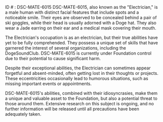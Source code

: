 ID # : DSC-MATE-6015
DSC-MATE-6015, also known as the "Electrician," is a male human with distinct facial features that include spots and a noticeable smile. Their eyes are observed to be concealed behind a pair of ski goggles, while their head is usually adorned with a Doge hat. They also wear a Jade earring on their ear and a medical mask covering their mouth.

The Electrician's occupation is as an electrician, but their true abilities have yet to be fully comprehended. They possess a unique set of skills that have garnered the interest of several organizations, including the DogeSoundClub. DSC-MATE-6015 is currently under Foundation control due to their potential to cause significant harm.

Despite their exceptional abilities, the Electrician can sometimes appear forgetful and absent-minded, often getting lost in their thoughts or projects. These eccentricities occasionally lead to humorous situations, such as missing important events or appointments.

DSC-MATE-6015's abilities, combined with their idiosyncrasies, make them a unique and valuable asset to the Foundation, but also a potential threat to those around them. Extensive research on this subject is ongoing, and no further information will be released until all precautions have been adequately taken.